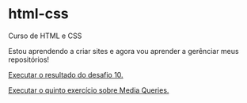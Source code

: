 # html-css
 Curso de HTML e CSS

 Estou aprendendo a criar sites e agora vou aprender a gerênciar meus repositórios!

 <a href="https://ImVictor-S2.github.io/html-css/desafios/d010/androidsite.html">Executar o resultado do desafio 10.</a>

 <a href="https://github.com/ImVictor-S2/html-css/exercicios/ex026/mq005/index.html">Executar o quinto exercício sobre Media Queries.</a>

